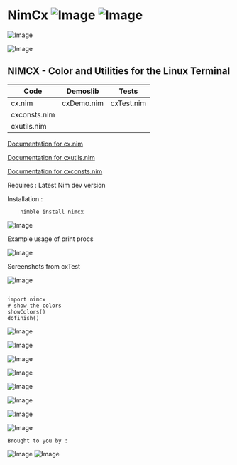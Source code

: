 # NimCx   ![Image](https://camo.githubusercontent.com/b0224997019dec4e51d692c722ea9bee2818c837/68747470733a2f2f696d672e736869656c64732e696f2f6769746875622f6c6963656e73652f6d6173686170652f6170697374617475732e737667)   ![Image](https://raw.githubusercontent.com/yglukhov/nimble-tag/master/nimble.png)


![Image](http://qqtop.github.io/nimcxfont.png?raw=true)

![Image](http://qqtop.github.io/nimcxfont2.png?raw=true)

 NIMCX - Color and Utilities for the Linux Terminal
--------------------------------------------------------



| Code           | Demoslib         | Tests            |
|----------------|------------------|------------------|
| cx.nim         | cxDemo.nim       | cxTest.nim       |
| cxconsts.nim   |                  |                  |
| cxutils.nim    |                  |                  |


[Documentation for cx.nim](https://qqtop.github.io/cx.html)

[Documentation for cxutils.nim](https://qqtop.github.io/cxutils.html)

[Documentation for cxconsts.nim](https://qqtop.github.io/cxconsts.html)
                           

Requires     : Latest Nim dev version

Installation : 


```
    nimble install nimcx

```

![Image](http://qqtop.github.io/nimcxbenchmark.png?raw=true)



Example usage of print procs 


![Image](http://qqtop.github.io/sierpcxdemp.png?raw=true)


Screenshots from cxTest

![Image](http://qqtop.github.io/nimcarpet.png?raw=true)




```nimrod         

import nimcx
# show the colors
showColors()
dofinish()

```


![Image](http://qqtop.github.io/nimcolors33.png?raw=true)

![Image](http://qqtop.github.io/nimcolors34.png?raw=true)

![Image](http://qqtop.github.io/nimcolors35.png?raw=true)

![Image](http://qqtop.github.io/nimcolors36.png?raw=true)

![Image](http://qqtop.github.io/nimcolors10.png?raw=true)

![Image](http://qqtop.github.io/nimcolors13.png?raw=true)

![Image](http://qqtop.github.io/nimbox.png?raw=true)

![Image](http://qqtop.github.io/snowmaninjapan.png?raw=true)

 
    Brought to you by :
  
  
   ![Image](http://qqtop.github.io/gnu2.png?raw=true)  ![Image](http://qqtop.github.io/gnu.png?raw=true)

   

